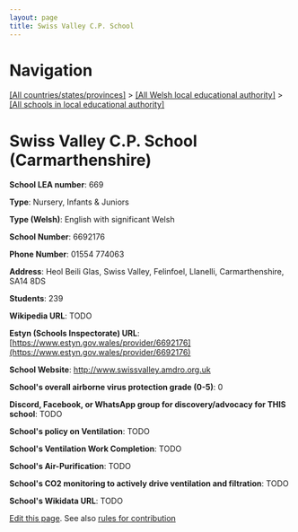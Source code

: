 ```yaml
---
layout: page
title: Swiss Valley C.P. School
---
```

# Navigation

[[All countries/states/provinces]](../../..) > [[All Welsh local educational authority]](../..) > [[All schools in local educational authority]](..)

# Swiss Valley C.P. School (Carmarthenshire)

**School LEA number**: 669

**Type**: Nursery, Infants & Juniors

**Type (Welsh)**: English with significant Welsh

**School Number**: 6692176

**Phone Number**: 01554 774063

**Address**: Heol Beili Glas, Swiss Valley, Felinfoel, Llanelli, Carmarthenshire, SA14 8DS

**Students**: 239

**Wikipedia URL**: TODO

**Estyn (Schools Inspectorate) URL**: [https://www.estyn.gov.wales/provider/6692176](https://www.estyn.gov.wales/provider/6692176)

**School Website**: http://www.swissvalley.amdro.org.uk

**School's overall airborne virus protection grade (0-5)**: 0

**Discord, Facebook, or WhatsApp group for discovery/advocacy for THIS school**: TODO

**School's policy on Ventilation**: TODO

**School's Ventilation Work Completion**: TODO

**School's Air-Purification**: TODO

**School's CO2 monitoring to actively drive ventilation and filtration**: TODO

**School's Wikidata URL**: TODO




[Edit this page](https://github.com/ventilate-schools/Wales/edit/prif/./Carmarthenshire/Swiss_Valley_C.P._School.md). See also [rules for contribution](../../../contribution-rules/)